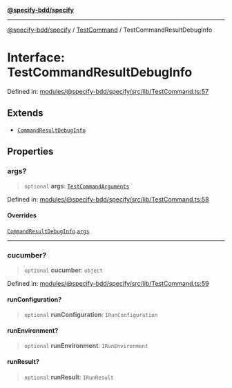 [**@specify-bdd/specify**](../../README.md)

***

[@specify-bdd/specify](../../modules.md) / [TestCommand](../README.md) / TestCommandResultDebugInfo

# Interface: TestCommandResultDebugInfo

Defined in: [modules/@specify-bdd/specify/src/lib/TestCommand.ts:57](https://github.com/specify-bdd/specify-core/blob/67fcf13e97d7dd51571b4867185f0bf446eae83d/modules/@specify-bdd/specify/src/lib/TestCommand.ts#L57)

## Extends

- [`CommandResultDebugInfo`](../../Command/interfaces/CommandResultDebugInfo.md)

## Properties

### args?

> `optional` **args**: [`TestCommandArguments`](TestCommandArguments.md)

Defined in: [modules/@specify-bdd/specify/src/lib/TestCommand.ts:58](https://github.com/specify-bdd/specify-core/blob/67fcf13e97d7dd51571b4867185f0bf446eae83d/modules/@specify-bdd/specify/src/lib/TestCommand.ts#L58)

#### Overrides

[`CommandResultDebugInfo`](../../Command/interfaces/CommandResultDebugInfo.md).[`args`](../../Command/interfaces/CommandResultDebugInfo.md#args)

***

### cucumber?

> `optional` **cucumber**: `object`

Defined in: [modules/@specify-bdd/specify/src/lib/TestCommand.ts:59](https://github.com/specify-bdd/specify-core/blob/67fcf13e97d7dd51571b4867185f0bf446eae83d/modules/@specify-bdd/specify/src/lib/TestCommand.ts#L59)

#### runConfiguration?

> `optional` **runConfiguration**: `IRunConfiguration`

#### runEnvironment?

> `optional` **runEnvironment**: `IRunEnvironment`

#### runResult?

> `optional` **runResult**: `IRunResult`
